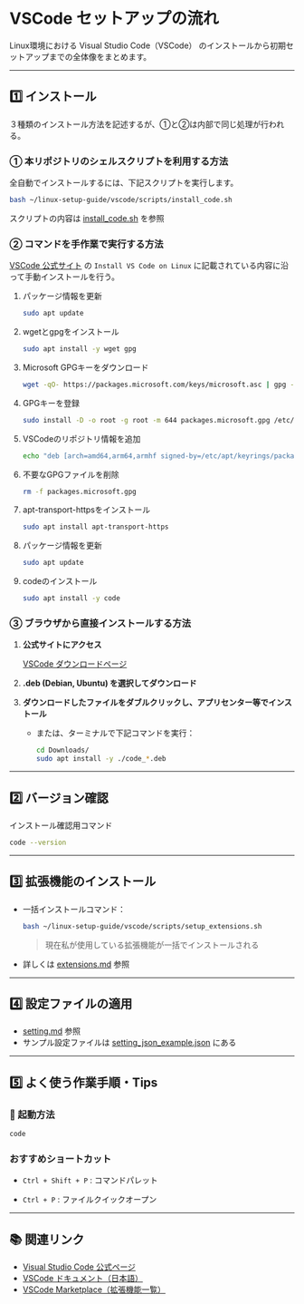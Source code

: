 # VSCode セットアップの流れ

Linux環境における Visual Studio Code（VSCode） のインストールから初期セットアップまでの全体像をまとめます。

---

## 1️⃣ インストール

３種類のインストール方法を記述するが、①と②は内部で同じ処理が行われる。

### ① 本リポジトリのシェルスクリプトを利用する方法

全自動でインストールするには、下記スクリプトを実行します。

```bash
bash ~/linux-setup-guide/vscode/scripts/install_code.sh
```

スクリプトの内容は [install_code.sh](../scripts/install_code.sh) を参照

### ② コマンドを手作業で実行する方法

[VSCode 公式サイト](https://code.visualstudio.com/docs/setup/linux#_install-vs-code-on-linux) の `Install VS Code on Linux` に記載されている内容に沿って手動インストールを行う。

1. パッケージ情報を更新
    ```bash
    sudo apt update
    ```

2. wgetとgpgをインストール
    ```bash
    sudo apt install -y wget gpg
    ```

3. Microsoft GPGキーをダウンロード
    ```bash
    wget -qO- https://packages.microsoft.com/keys/microsoft.asc | gpg --dearmor > packages.microsoft.gpg
    ```

4. GPGキーを登録
    ```bash
    sudo install -D -o root -g root -m 644 packages.microsoft.gpg /etc/apt/keyrings/packages.microsoft.gpg
    ```

5. VSCodeのリポジトリ情報を追加
    ```bash
    echo "deb [arch=amd64,arm64,armhf signed-by=/etc/apt/keyrings/packages.microsoft.gpg] https://packages.microsoft.com/repos/code stable main" |sudo tee /etc/apt/sources.list.d/vscode.list > /dev/null
    ```

6. 不要なGPGファイルを削除
    ```bash
    rm -f packages.microsoft.gpg
    ```

7. apt-transport-httpsをインストール
    ```bash
    sudo apt install apt-transport-https
    ```

8. パッケージ情報を更新
    ```bash
    sudo apt update
    ```

9. codeのインストール
    ```bash
    sudo apt install -y code
    ```

### ③ ブラウザから直接インストールする方法

1. **公式サイトにアクセス**

    [VSCode ダウンロードページ](https://code.visualstudio.com/Download)

2. **.deb (Debian, Ubuntu) を選択してダウンロード**

3. **ダウンロードしたファイルをダブルクリックし、アプリセンター等でインストール**

    - または、ターミナルで下記コマンドを実行：

        ```bash
        cd Downloads/
        sudo apt install -y ./code_*.deb
        ```

---

## 2️⃣ バージョン確認

インストール確認用コマンド

```bash
code --version
```

---

## 3️⃣ 拡張機能のインストール

- 一括インストールコマンド：
    ```bash
    bash ~/linux-setup-guide/vscode/scripts/setup_extensions.sh
    ```
    > 現在私が使用している拡張機能が一括でインストールされる

- 詳しくは [extensions.md](./extensions.md) 参照

---
## 4️⃣ 設定ファイルの適用
- [setting.md](./setting.md) 参照
- サンプル設定ファイルは [setting_json_example.json](./setting_json_example.json) にある

---

## 5️⃣ よく使う作業手順・Tips

### 🚦 起動方法

```bash
code
```

### おすすめショートカット

- `Ctrl + Shift + P` : コマンドパレット

- `Ctrl + P` : ファイルクイックオープン

---

## 📚 関連リンク

- [Visual Studio Code 公式ページ](https://code.visualstudio.com/)
- [VSCode ドキュメント（日本語）](https://code.visualstudio.com/docs?lang=ja)
- [VSCode Marketplace（拡張機能一覧）](https://marketplace.visualstudio.com/vscode)
